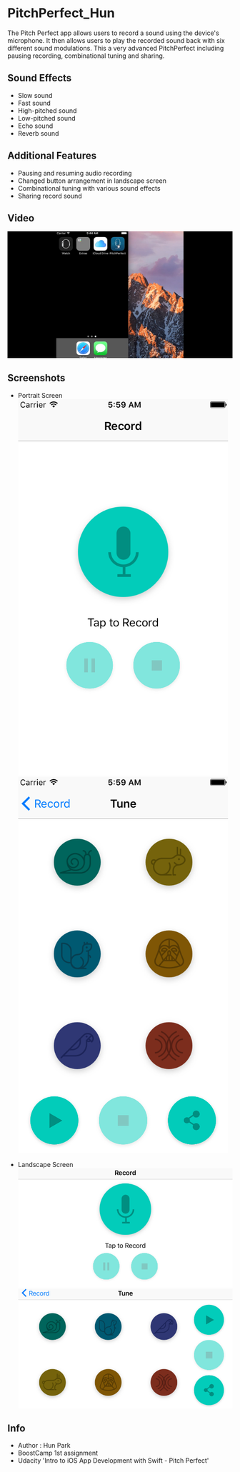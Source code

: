 # PitchPerfect_Hun
 The Pitch Perfect app allows users to record a sound using the device's microphone. It then allows users to play the recorded sound back with six different sound modulations. This a very advanced PitchPerfect including pausing recording, combinational tuning and sharing.

## Sound Effects
- Slow sound
- Fast sound
- High-pitched sound
- Low-pitched sound
- Echo sound
- Reverb sound

## Additional Features
- Pausing and resuming audio recording
- Changed button arrangement in landscape screen
- Combinational tuning with various sound effects
- Sharing record sound

## Video
[![PitchPerfect_Hun](https://github.com/BoostCamp/PitchPerfect_Hun/blob/master/Screenshots/introducing.png?raw=true)](https://github.com/BoostCamp/PitchPerfect_Hun/blob/master/introducing.mp4?raw=true)

## Screenshots
- Portrait Screen <br/>
![Portrait_record](https://github.com/BoostCamp/PitchPerfect_Hun/blob/master/Screenshots/Record_vertical.png?raw=true)
![Portrait_play](https://github.com/BoostCamp/PitchPerfect_Hun/blob/master/Screenshots/Play_vertical.png?raw=true)

- Landscape Screen
![LandScape_record](https://github.com/BoostCamp/PitchPerfect_Hun/blob/master/Screenshots/Record_horizontal.png?raw=true)
![LandScape_play](https://github.com/BoostCamp/PitchPerfect_Hun/blob/master/Screenshots/Play_horizontal.png?raw=true)

## Info
- Author : Hun Park
- BoostCamp 1st assignment
- Udacity 'Intro to iOS App Development with Swift - Pitch Perfect'
